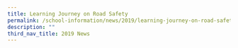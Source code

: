 ```yaml
---
title: Learning Journey on Road Safety
permalink: /school-information/news/2019/learning-journey-on-road-safety/
description: ""
third_nav_title: 2019 News
---
```


